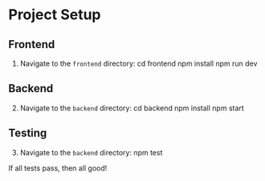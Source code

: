 # Project Setup

## Frontend
1. Navigate to the `frontend` directory:
    cd frontend
    npm install
    npm run dev

## Backend
2. Navigate to the `backend` directory:
    cd backend
    npm install
    npm start

## Testing
3. Navigate to the `backend` directory:
    npm test

If all tests pass, then all good!